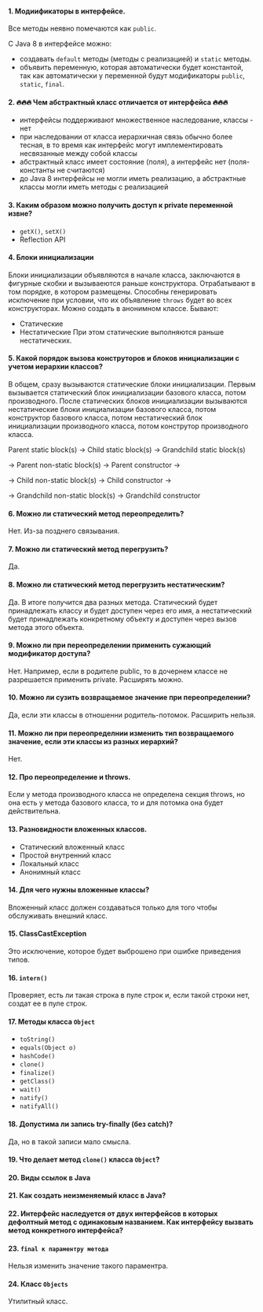  #### 1. Модиификаторы в интерфейсе. 
  Все методы неявно помечаются как `public`.
  
С Java 8 в интерфейсе можно:
  * создавать `default` методы (методы с реализацией) и `static` методы.
  * объявить переменную, которая автоматически будет константой, так как автоматически у переменной будут модификаторы `public`, `static`, `final`.

#### 2. 🔥🔥🔥 Чем абстрактный класс отличается от интерфейса 🔥🔥🔥
* интерфейсы поддерживают множественное наследование, классы - нет
* при наследовании от класса иерархичная связь обычно более тесная, в то время как интерфейс могут имплементировать несвязанные между собой классы
* абстрактный класс имеет состояние (поля), а интерфейс нет (поля-константы не считаются)
* до Java 8 интерфейсы не могли иметь реализацию, а абстрактные классы могли иметь методы с реализацией

#### 3. Каким образом можно получить доступ к private переменной извне?
* `getX()`, `setX()`
* Reflection API 

#### 4. Блоки инициализации 
 Блоки инициализации объявляются в начале класса, заключаются в фигурные скобки и вызываеются раньше конструктора.
 Отрабатывают в том порядке, в котором размещены. Способны генерировать исключение при условии, что их объявление `throws` будет во всех конструкторах.
 Можно создать в анонимном классе.
Бывают: 
* Статические
* Нестатические
При этом статические выполняются раньше нестатических.  

#### 5. Какой порядок вызова конструторов и блоков инициализации с учетом иерархии классов?
 В общем, сразу вызываются статические блоки инициализации. Первым вызывается статический блок инициализации базового класса, потом производного.
После статических блоков инициализации вызываются нестатические блоки инициализации базового класса, потом конструктор базового класса, потом нестатический блок 
инициализации производного класса, потом конструтор производного класса.

Parent static block(s) → Child static block(s) → Grandchild static block(s)

→ Parent non-static block(s) → Parent constructor →

→ Child non-static block(s) → Child constructor →

→ Grandchild non-static block(s) → Grandchild constructor

#### 6. Можно ли статический метод переопределить? 
Нет. Из-за позднего связывания.

#### 7. Можно ли статический метод перегрузить?
Да.

#### 8. Можно ли статический метод перегрузить нестатическим?
Да. В итоге получится два разных метода. Статический будет принадлежать классу и будет доступен через его имя, а нестатический будет принадлежать 
конкретному объекту и доступен через вызов метода этого объекта.

#### 9. Можно ли при переопределении применить сужающий модификатор доступа?
Нет. Например, если в родителе public, то в дочернем классе не разрешается применить private. Расширять можно.

#### 10. Можно ли сузить возвращаемое значение при переопределении?
Да, если эти классы в отношенни родитель-потомок. Расширить нельзя.

#### 11. Можно ли при переопределнии изменить тип возвращаемого значение, если эти классы из разных иерархий?
Нет.

#### 12. Про переопределение и throws.
Если у метода производного класса не определена секция throws, но она есть у метода базового класса, то и для потомка она будет действительна.

#### 13. Разновидности вложенных классов. 
* Статический вложенный класс
* Простой внутренний класс
* Локальный класс
* Анонимный класс

#### 14. Для чего нужны вложенные классы?
Вложенный класс должен создаваться только для того чтобы обслуживать внешний класс. 

#### 15. ClassCastException
Это исключение, которое будет выброшено при ошибке приведения типов.

#### 16. `intern()`
Проверяет, есть ли такая строка в пуле строк и, если такой строки нет, создат ее в пуле строк.

#### 17. Методы класса `Object`
* `toString()`
* `equals(Object o)`
* `hashCode()`
* `clone()`
* `finalize()`
* `getClass()`
* `wait()`
* `natify()`
* `natifyAll()`

#### 18. Допустима ли запись try-finally (без catch)?
Да, но в такой записи мало смысла.

#### 19. Что делает метод `clone()` класса `Object`?

#### 20. Виды ссылок в Java

#### 21. Как создать неизменяемый класс в Java?

#### 22. Интерфейс наследуется от двух интерфейсов в которых дефолтный метод с одинаковым названием. Как интерфейсу вызвать метод конкретного интерфейса?

#### 23. `final к параментру метода`
Нельзя изменить значение такого параментра. 

#### 24. Класс `Objects`
Утилитный класс. 
